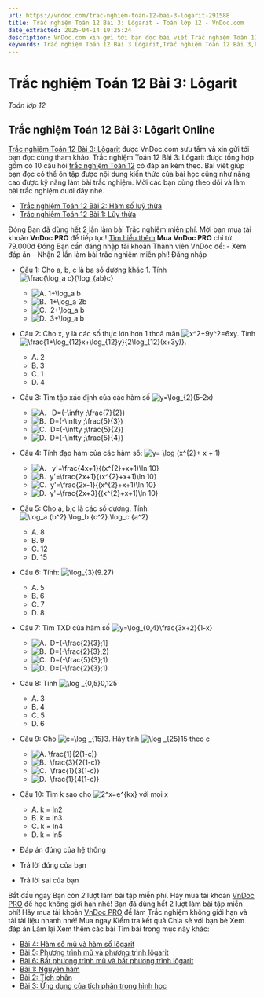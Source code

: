 ```yaml
---
url: https://vndoc.com/trac-nghiem-toan-12-bai-3-logarit-291588
title: Trắc nghiệm Toán 12 Bài 3: Lôgarit - Toán lớp 12 - VnDoc.com
date_extracted: 2025-04-14 19:25:24
description: VnDoc.com xin gửi tới bạn đọc bài viết Trắc nghiệm Toán 12 Bài 3: Lôgarit để bạn đọc cùng tham khảo.
keywords: Trắc nghiệm Toán 12 Bài 3 Lôgarit,Trắc nghiệm Toán 12 Bài 3,Lôgarit,trắc nghiệm toán 12,toán 12,toán 12 bài 3
---
```


# Trắc nghiệm Toán 12 Bài 3: Lôgarit
 _Toán lớp 12_
## Trắc nghiệm Toán 12 Bài 3: Lôgarit Online
[Trắc nghiệm Toán 12 Bài 3: Lôgarit](<https://vndoc.com/trac-nghiem-toan-12-bai-3-logarit-291588>) được VnDoc.com sưu tầm và xin gửi tới bạn đọc cùng tham khảo.
Trắc nghiệm Toán 12 Bài 3: Lôgarit được tổng hợp gồm có 10 câu hỏi [trắc nghiệm Toán 12](<https://vndoc.com/test-mon-toan-lop12>) có đáp án kèm theo. Bài viết giúp bạn đọc có thể ôn tập được nội dung kiến thức của bài học cũng như nâng cao được kỹ năng làm bài trắc nghiệm. Mời các bạn cùng theo dõi và làm bài trắc nghiệm dưới đây nhé.
  * [Trắc nghiệm Toán 12 Bài 2: Hàm số luỹ thừa](<https://vndoc.com/trac-nghiem-toan-12-bai-2-ham-so-luy-thua-291585>)
  * [Trắc nghiệm Toán 12 Bài 1: Lũy thừa](<https://vndoc.com/trac-nghiem-toan-12-bai-1-luy-thua-291580>)

Đóng
Bạn đã dùng hết 2 lần làm bài Trắc nghiệm miễn phí. Mời bạn mua tài khoản **VnDoc PRO** để tiếp tục\! [Tìm hiểu thêm](</pro>)
**Mua VnDoc PRO** chỉ từ 79.000đ
Đóng
Bạn cần đăng nhập tài khoản Thành viên VnDoc để:
\- Xem đáp án
\- Nhận 2 lần làm bài trắc nghiệm miễn phí\!
Đăng nhập 
  * Câu 1:
Cho a, b, c là ba số dương khác 1. Tính ![\\frac{\\log_a c}{\\log_{ab}c}](https://tex.vdoc.vn?tex=%5Cfrac%7B%5Clog_a%20c%7D%7B%5Clog_%7Bab%7Dc%7D)
    * ![A. 1+\\log_a b](https://tex.vdoc.vn?tex=A.%201%2B%5Clog_a%20b)
    * ![B.  1+\\log_a 2b](https://tex.vdoc.vn?tex=B.%C2%A0%201%2B%5Clog_a%202b)
    * ![C.  2+\\log_a b](https://tex.vdoc.vn?tex=C.%C2%A0%202%2B%5Clog_a%20b)
    * ![D.  3+\\log_a b](https://tex.vdoc.vn?tex=D.%C2%A0%203%2B%5Clog_a%20b)
  * Câu 2:
Cho x, y là các số thực lớn hơn 1 thoả mãn ![x^2+9y^2=6xy](https://tex.vdoc.vn?tex=x%5E2%2B9y%5E2%3D6xy). Tính ![\\frac{1+\\log_{12}x+\\log_{12}y}{2\\log_{12}\(x+3y\)}.](https://tex.vdoc.vn?tex=%5Cfrac%7B1%2B%5Clog_%7B12%7Dx%2B%5Clog_%7B12%7Dy%7D%7B2%5Clog_%7B12%7D\(x%2B3y\)%7D.)
    * A. 2
    * B. 3
    * C. 1
    * D. 4
  * Câu 3:
Tìm tập xác định của các hàm số ![y=\\log_{2}\(5-2x\)](https://tex.vdoc.vn?tex=y%3D%5Clog_%7B2%7D\(5-2x\))
    * ![A.   D=\(-\\infty ;\\frac{7}{2}\)](https://tex.vdoc.vn?tex=A.%20%C2%A0%20D%3D\(-%5Cinfty%20%3B%5Cfrac%7B7%7D%7B2%7D\))
    * ![B.  D=\(-\\infty ;\\frac{5}{3}\)](https://tex.vdoc.vn?tex=B.%C2%A0%20D%3D\(-%5Cinfty%20%3B%5Cfrac%7B5%7D%7B3%7D\))
    * ![C.  D=\(-\\infty ;\\frac{5}{2}\)](https://tex.vdoc.vn?tex=C.%C2%A0%20D%3D\(-%5Cinfty%20%3B%5Cfrac%7B5%7D%7B2%7D\))
    * ![D.  D=\(-\\infty ;\\frac{5}{4}\)](https://tex.vdoc.vn?tex=D.%C2%A0%20D%3D\(-%5Cinfty%20%3B%5Cfrac%7B5%7D%7B4%7D\))
  * Câu 4:
Tính đạo hàm của các hàm số: ![y= \\log \(x^{2}+ x + 1\)](https://tex.vdoc.vn?tex=y%3D%20%5Clog%20\(x%5E%7B2%7D%2B%20x%20%2B%201\))
    * ![A.   y'=\\frac{4x+1}{\(x^{2}+x+1\)\\ln 10}](https://tex.vdoc.vn?tex=A.%20%C2%A0%20y'%3D%5Cfrac%7B4x%2B1%7D%7B\(x%5E%7B2%7D%2Bx%2B1\)%5Cln%2010%7D)
    * ![B.  y'=\\frac{2x+1}{\(x^{2}+x+1\)\\ln 10}](https://tex.vdoc.vn?tex=B.%C2%A0%20y'%3D%5Cfrac%7B2x%2B1%7D%7B\(x%5E%7B2%7D%2Bx%2B1\)%5Cln%2010%7D)
    * ![C.  y'=\\frac{2x-1}{\(x^{2}+x+1\)\\ln 10}](https://tex.vdoc.vn?tex=C.%C2%A0%20y'%3D%5Cfrac%7B2x-1%7D%7B\(x%5E%7B2%7D%2Bx%2B1\)%5Cln%2010%7D)
    * ![D.  y'=\\frac{2x+3}{\(x^{2}+x+1\)\\ln 10}](https://tex.vdoc.vn?tex=D.%C2%A0%20y'%3D%5Cfrac%7B2x%2B3%7D%7B\(x%5E%7B2%7D%2Bx%2B1\)%5Cln%2010%7D)
  * Câu 5:
Cho a, b,c là các số dương. Tính ![\\log_a {b^2}.\\log_b {c^2}.\\log_c {a^2}](https://tex.vdoc.vn?tex=%5Clog_a%20%7Bb%5E2%7D.%5Clog_b%20%7Bc%5E2%7D.%5Clog_c%20%7Ba%5E2%7D)
    * A. 8
    * B. 9
    * C. 12
    * D. 15
  * Câu 6:
Tính: ![\\log_{3}\(9.27\)](https://tex.vdoc.vn?tex=%5Clog_%7B3%7D\(9.27\))
    * A. 5
    * B. 6
    * C. 7
    * D. 8
  * Câu 7:
Tìm TXD của hàm số ![y=\\log_{0,4}\\frac{3x+2}{1-x}](https://tex.vdoc.vn?tex=y%3D%5Clog_%7B0%2C4%7D%5Cfrac%7B3x%2B2%7D%7B1-x%7D)
    * ![A.  D=\(-\\frac{2}{3};1\]](https://tex.vdoc.vn?tex=A.%C2%A0%20D%3D\(-%5Cfrac%7B2%7D%7B3%7D%3B1%5D)
    * ![B.  D=\(-\\frac{2}{3};2\)](https://tex.vdoc.vn?tex=B.%C2%A0%20D%3D\(-%5Cfrac%7B2%7D%7B3%7D%3B2\))
    * ![C.  D=\(-\\frac{5}{3};1\)](https://tex.vdoc.vn?tex=C.%C2%A0%20D%3D\(-%5Cfrac%7B5%7D%7B3%7D%3B1\))
    * ![D.  D=\(-\\frac{2}{3};1\)](https://tex.vdoc.vn?tex=D.%C2%A0%20D%3D\(-%5Cfrac%7B2%7D%7B3%7D%3B1\))
  * Câu 8:
Tính ![\\log _{0,5}0,125](https://tex.vdoc.vn?tex=%5Clog%20_%7B0%2C5%7D0%2C125)
    * A. 3
    * B. 4
    * C. 5
    * D. 6
  * Câu 9:
Cho ![c=\\log _{15}3](https://tex.vdoc.vn?tex=c%3D%5Clog%20_%7B15%7D3). Hãy tính ![\\log _{25}15](https://tex.vdoc.vn?tex=%5Clog%20_%7B25%7D15) theo c
    * ![A. \\frac{1}{2\(1-c\)}](https://tex.vdoc.vn?tex=A.%20%5Cfrac%7B1%7D%7B2\(1-c\)%7D)
    * ![B.  \\frac{3}{2\(1-c\)}](https://tex.vdoc.vn?tex=B.%C2%A0%20%5Cfrac%7B3%7D%7B2\(1-c\)%7D)
    * ![C.  \\frac{1}{3\(1-c\)}](https://tex.vdoc.vn?tex=C.%C2%A0%20%5Cfrac%7B1%7D%7B3\(1-c\)%7D)
    * ![D.  \\frac{1}{4\(1-c\)}](https://tex.vdoc.vn?tex=D.%C2%A0%20%5Cfrac%7B1%7D%7B4\(1-c\)%7D)
  * Câu 10:
Tìm k sao cho ![2^x=e^{kx}](https://tex.vdoc.vn?tex=2%5Ex%3De%5E%7Bkx%7D) với mọi x
    * A. k = ln2
    * B. k = ln3
    * C. k = ln4
    * D. k = ln5

  * Đáp án đúng của hệ thống
  * Trả lời đúng của bạn
  * Trả lời sai của bạn

Bắt đầu ngay
Bạn còn _2_ lượt làm bài tập miễn phí. Hãy mua tài khoản [VnDoc PRO](</pro>) để học không giới hạn nhé\!  Bạn đã dùng hết 2 lượt làm bài tập miễn phí\! Hãy mua tài khoản [VnDoc PRO](</pro>) để làm Trắc nghiệm không giới hạn và tải tài liệu nhanh nhé\!  Mua ngay
Kiểm tra kết quả Chia sẻ với bạn bè Xem đáp án Làm lại
Xem thêm các bài Tìm bài trong mục này khác:
  * [Bài 4: Hàm số mũ và hàm số lôgarit](</trac-nghiem-toan-12-bai-4-ham-so-mu-va-ham-so-logarit-291590>)
  * [Bài 5: Phương trình mũ và phương trình lôgarit](</trac-nghiem-toan-12-bai-5-phuong-trinh-mu-va-phuong-trinh-logarit-291594>)
  * [Bài 6: Bất phương trình mũ và bất phương trình lôgarit](</trac-nghiem-toan-12-bai-6-bat-phuong-trinh-mu-va-bat-phuong-trinh-logarit-291595>)
  * [Bài 1: Nguyên hàm](</trac-nghiem-toan-12-bai-1-nguyen-ham-291600>)
  * [Bài 2: Tích phân](</trac-nghiem-toan-12-bai-2-tich-phan-291602>)
  * [Bài 3: Ứng dụng của tích phân trong hình học](</trac-nghiem-toan-12-bai-3-ung-dung-cua-tich-phan-trong-hinh-hoc-291613>)

